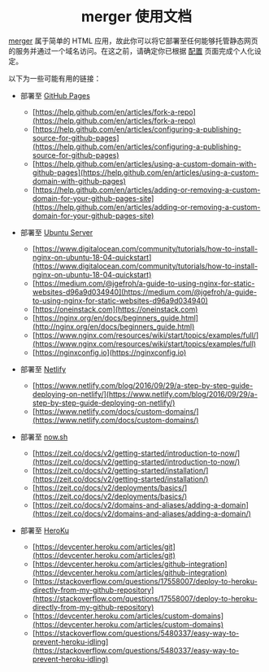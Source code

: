 <h1 align="center">merger 使用文档</h1>

[merger](https://github.com/hifocus/merger) 属于简单的 HTML 应用，故此你可以将它部署至任何能够托管静态网页的服务并通过一个域名访问。在这之前，请确定你已根据 <a href="#/configure">配置</a> 页面完成个人化设定。

以下为一些可能有用的链接：
- 部署至 [GitHub Pages](https://pages.github.com)
  - [https://help.github.com/en/articles/fork-a-repo](https://help.github.com/en/articles/fork-a-repo)
  - [https://help.github.com/en/articles/configuring-a-publishing-source-for-github-pages](https://help.github.com/en/articles/configuring-a-publishing-source-for-github-pages)
  - [https://help.github.com/en/articles/using-a-custom-domain-with-github-pages](https://help.github.com/en/articles/using-a-custom-domain-with-github-pages)
  - [https://help.github.com/en/articles/adding-or-removing-a-custom-domain-for-your-github-pages-site](https://help.github.com/en/articles/adding-or-removing-a-custom-domain-for-your-github-pages-site)

- 部署至 [Ubuntu Server](https://www.ubuntu.com/server)
  - [https://www.digitalocean.com/community/tutorials/how-to-install-nginx-on-ubuntu-18-04-quickstart](https://www.digitalocean.com/community/tutorials/how-to-install-nginx-on-ubuntu-18-04-quickstart)
  - [https://medium.com/@jgefroh/a-guide-to-using-nginx-for-static-websites-d96a9d034940](https://medium.com/@jgefroh/a-guide-to-using-nginx-for-static-websites-d96a9d034940)
  - [https://oneinstack.com](https://oneinstack.com)
  - [https://nginx.org/en/docs/beginners_guide.html](http://nginx.org/en/docs/beginners_guide.html)
  - [https://www.nginx.com/resources/wiki/start/topics/examples/full/](https://www.nginx.com/resources/wiki/start/topics/examples/full)
  - [https://nginxconfig.io](https://nginxconfig.io)

- 部署至 [Netlify](https://www.netlify.com)
  - [https://www.netlify.com/blog/2016/09/29/a-step-by-step-guide-deploying-on-netlify/](https://www.netlify.com/blog/2016/09/29/a-step-by-step-guide-deploying-on-netlify/)
  - [https://www.netlify.com/docs/custom-domains/](https://www.netlify.com/docs/custom-domains/)

- 部署至 [now.sh](https://zeit.co)
  - [https://zeit.co/docs/v2/getting-started/introduction-to-now/](https://zeit.co/docs/v2/getting-started/introduction-to-now/)
  - [https://zeit.co/docs/v2/getting-started/installation/](https://zeit.co/docs/v2/getting-started/installation/)
  - [https://zeit.co/docs/v2/deployments/basics/](https://zeit.co/docs/v2/deployments/basics/)
  - [https://zeit.co/docs/v2/domains-and-aliases/adding-a-domain](https://zeit.co/docs/v2/domains-and-aliases/adding-a-domain/)

- 部署至 [HeroKu](https://www.heroku.com)
  - [https://devcenter.heroku.com/articles/git](https://devcenter.heroku.com/articles/git)
  - [https://devcenter.heroku.com/articles/github-integration](https://devcenter.heroku.com/articles/github-integration)
  - [https://stackoverflow.com/questions/17558007/deploy-to-heroku-directly-from-my-github-repository](https://stackoverflow.com/questions/17558007/deploy-to-heroku-directly-from-my-github-repository)
  - [https://devcenter.heroku.com/articles/custom-domains](https://devcenter.heroku.com/articles/custom-domains)
  - [https://stackoverflow.com/questions/5480337/easy-way-to-prevent-heroku-idling](https://stackoverflow.com/questions/5480337/easy-way-to-prevent-heroku-idling)